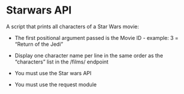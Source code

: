 # Starwars API
A script that prints all characters of a Star Wars movie:

* The first positional argument passed is the Movie ID - example: 3 = “Return of the Jedi”
- Display one character name per line in the same order as the “characters” list in the /films/ endpoint
* You must use the Star wars API
- You must use the request module
